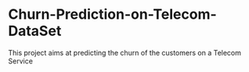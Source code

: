 # Churn-Prediction-on-Telecom-DataSet
This project aims at predicting the churn of the customers on a Telecom Service
